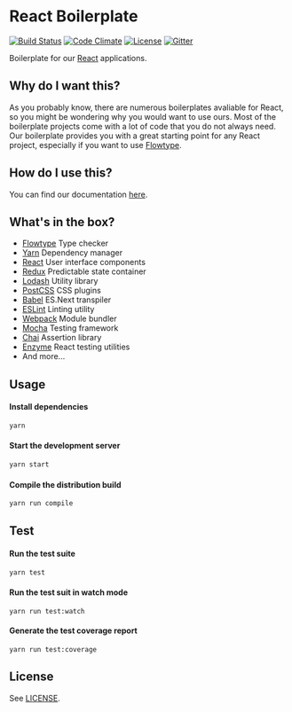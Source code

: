 # React Boilerplate

[![Build Status](https://travis-ci.org/nordsoftware/react-boilerplate.svg?branch=master)](https://travis-ci.org/nordsoftware/react-boilerplate)
[![Code Climate](https://codeclimate.com/github/nordsoftware/react-boilerplate/badges/gpa.svg)](https://codeclimate.com/github/nordsoftware/react-boilerplate)
[![License](https://img.shields.io/badge/license-MIT-blue.svg)](LICENSE)
[![Gitter](https://img.shields.io/gitter/room/norsoftware/open-source.svg?maxAge=2592000)](https://gitter.im/nordsoftware/open-source)

Boilerplate for our [React](https://facebook.github.io/react/) applications.

## Why do I want this?

As you probably know, there are numerous boilerplates avaliable for React, so you might be wondering why you would want to use ours. Most of the boilerplate projects come with a lot of code that you do not always need. Our boilerplate provides you with a great starting point for any React project, especially if you want to use [Flowtype](https://flowtype.org/).

## How do I use this?

You can find our documentation [here](./docs/README.md).

## What's in the box?

- [Flowtype](https://flowtype.org/) Type checker
- [Yarn](https://yarnpkg.com/) Dependency manager
- [React](https://facebook.github.io/react/) User interface components
- [Redux](http://redux.js.org/) Predictable state container
- [Lodash](https://lodash.com/) Utility library
- [PostCSS](http://postcss.org/) CSS plugins
- [Babel](https://babeljs.io/) ES.Next transpiler
- [ESLint](http://eslint.org/) Linting utility
- [Webpack](https://webpack.js.org/) Module bundler
- [Mocha](https://mochajs.org/) Testing framework
- [Chai](http://chaijs.com/) Assertion library
- [Enzyme](https://github.com/airbnb/enzyme) React testing utilities
- And more...

## Usage

#### Install dependencies

```bash
yarn
```

#### Start the development server

```bash
yarn start
```

#### Compile the distribution build

```bash
yarn run compile
```
## Test

#### Run the test suite

```bash
yarn test
```

#### Run the test suit in watch mode

```
yarn run test:watch
```

#### Generate the test coverage report

```
yarn run test:coverage
```

## License

See [LICENSE](LICENSE).
